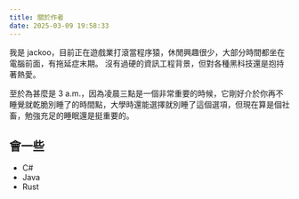 ```yaml
---
title: 關於作者
date: 2025-03-09 19:58:33
---
```


我是 jackoo，目前正在遊戲業打滾當程序猿，休閒興趣很少，大部分時間都坐在電腦前面，有拖延症末期。
沒有過硬的資訊工程背景，但對各種黑科技還是抱持著熱愛。

至於為甚麼是 3 a.m.，因為凌晨三點是一個非常重要的時候，它剛好介於你再不睡覺就乾脆別睡了的時間點，大學時還能選擇就別睡了這個選項，但現在算是個社畜，勉強充足的睡眠還是挺重要的。

## 會一些

- C#
- Java
- Rust
